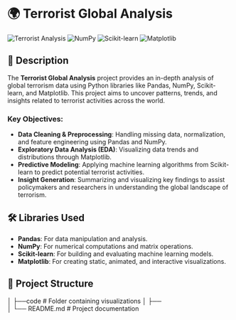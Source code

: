 # 🌍 Terrorist Global Analysis

![Terrorist Analysis](https://img.shields.io/badge/Pandas-1.3.3-green) ![NumPy](https://img.shields.io/badge/NumPy-1.21.2-blue) ![Scikit-learn](https://img.shields.io/badge/Scikit--learn-0.24.2-orange) ![Matplotlib](https://img.shields.io/badge/Matplotlib-3.4.3-red)

## 📖 Description

The **Terrorist Global Analysis** project provides an in-depth analysis of global terrorism data using Python libraries like Pandas, NumPy, Scikit-learn, and Matplotlib. This project aims to uncover patterns, trends, and insights related to terrorist activities across the world.

### Key Objectives:
- **Data Cleaning & Preprocessing**: Handling missing data, normalization, and feature engineering using Pandas and NumPy.
- **Exploratory Data Analysis (EDA)**: Visualizing data trends and distributions through Matplotlib.
- **Predictive Modeling**: Applying machine learning algorithms from Scikit-learn to predict potential terrorist activities.
- **Insight Generation**: Summarizing and visualizing key findings to assist policymakers and researchers in understanding the global landscape of terrorism.

## 🛠️ Libraries Used
- **Pandas**: For data manipulation and analysis.
- **NumPy**: For numerical computations and matrix operations.
- **Scikit-learn**: For building and evaluating machine learning models.
- **Matplotlib**: For creating static, animated, and interactive visualizations.

## 📂 Project Structure

│   ├──code      # Folder containing  visualizations
│   ├──  
│
└── README.md                # Project documentation
